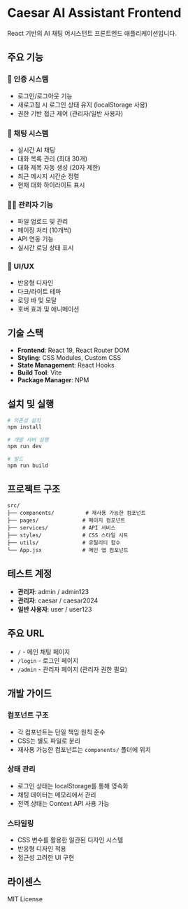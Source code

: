 # Caesar AI Assistant Frontend

React 기반의 AI 채팅 어시스턴트 프론트엔드 애플리케이션입니다.

## 주요 기능

### 🔐 인증 시스템
- 로그인/로그아웃 기능
- 새로고침 시 로그인 상태 유지 (localStorage 사용)
- 권한 기반 접근 제어 (관리자/일반 사용자)

### 💬 채팅 시스템
- 실시간 AI 채팅
- 대화 목록 관리 (최대 30개)
- 대화 제목 자동 생성 (20자 제한)
- 최근 메시지 시간순 정렬
- 현재 대화 하이라이트 표시

### 👨‍💼 관리자 기능
- 파일 업로드 및 관리
- 페이징 처리 (10개씩)
- API 연동 기능
- 실시간 로딩 상태 표시

### 🎨 UI/UX
- 반응형 디자인
- 다크/라이트 테마
- 로딩 바 및 모달
- 호버 효과 및 애니메이션

## 기술 스택

- **Frontend**: React 19, React Router DOM
- **Styling**: CSS Modules, Custom CSS
- **State Management**: React Hooks
- **Build Tool**: Vite
- **Package Manager**: NPM

## 설치 및 실행

```bash
# 의존성 설치
npm install

# 개발 서버 실행
npm run dev

# 빌드
npm run build
```

## 프로젝트 구조

```
src/
├── components/          # 재사용 가능한 컴포넌트
├── pages/              # 페이지 컴포넌트
├── services/           # API 서비스
├── styles/             # CSS 스타일 시트
├── utils/              # 유틸리티 함수
└── App.jsx             # 메인 앱 컴포넌트
```

## 테스트 계정

- **관리자**: admin / admin123
- **관리자**: caesar / caesar2024  
- **일반 사용자**: user / user123

## 주요 URL

- `/` - 메인 채팅 페이지
- `/login` - 로그인 페이지
- `/admin` - 관리자 페이지 (관리자 권한 필요)

## 개발 가이드

### 컴포넌트 구조
- 각 컴포넌트는 단일 책임 원칙 준수
- CSS는 별도 파일로 분리
- 재사용 가능한 컴포넌트는 `components/` 폴더에 위치

### 상태 관리
- 로그인 상태는 localStorage를 통해 영속화
- 채팅 데이터는 메모리에서 관리
- 전역 상태는 Context API 사용 가능

### 스타일링
- CSS 변수를 활용한 일관된 디자인 시스템
- 반응형 디자인 적용
- 접근성 고려한 UI 구현

## 라이센스

MIT License